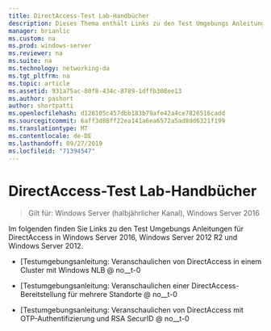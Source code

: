 ```yaml
---
title: DirectAccess-Test Lab-Handbücher
description: Dieses Thema enthält Links zu den Test Umgebungs Anleitungen für DirectAccess in Windows Server 2016.
manager: brianlic
ms.custom: na
ms.prod: windows-server
ms.reviewer: na
ms.suite: na
ms.technology: networking-da
ms.tgt_pltfrm: na
ms.topic: article
ms.assetid: 931a75ac-80f8-434c-8789-1dffb308ee13
ms.author: pashort
author: shortpatti
ms.openlocfilehash: d128105c457dbb183b79afe42a4ce7826516cadd
ms.sourcegitcommit: 6aff3d88ff22ea141a6ea6572a5ad8dd6321f199
ms.translationtype: MT
ms.contentlocale: de-DE
ms.lasthandoff: 09/27/2019
ms.locfileid: "71394547"
---
```

# <a name="directaccess-test-lab-guides"></a>DirectAccess-Test Lab-Handbücher

>Gilt für: Windows Server (halbjährlicher Kanal), Windows Server 2016

Im folgenden finden Sie Links zu den Test Umgebungs Anleitungen für DirectAccess in Windows Server 2016, Windows Server 2012 R2 und Windows Server 2012.

- [Testumgebungsanleitung: Veranschaulichen von DirectAccess in einem Cluster mit Windows NLB @ no__t-0

- [Testumgebungsanleitung: Veranschaulichen einer DirectAccess-Bereitstellung für mehrere Standorte @ no__t-0

- [Testumgebungsanleitung: Veranschaulichen von DirectAccess mit OTP-Authentifizierung und RSA SecurID @ no__t-0
